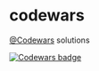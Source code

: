 # codewars

[@Codewars](https://www.codewars.com/) solutions

[![Codewars badge](https://www.codewars.com/users/adkuca/badges/large)](https://www.codewars.com/users/adkuca)
